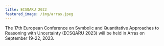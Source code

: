 ```yaml
---
title: ECSQARU 2023
featured_image: /img/arras.jpeg
---
```


The 17th European Conference on Symbolic and Quantitative Approaches to Reasoning with Uncertainty (ECSQARU 2023) will be held in Arras on September 19-22, 2023.
